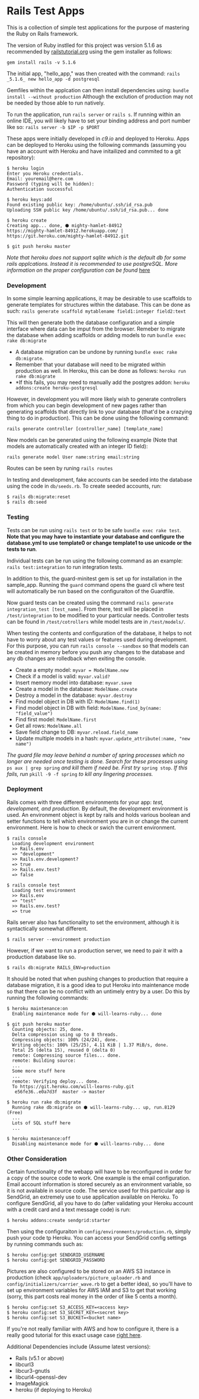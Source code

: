 Rails Test Apps
===============

This is a collection of simple test applications for the purpose of mastering
the Ruby on Rails framework.

The version of Ruby instlled for this project was version 5.1.6  as
recommended by [railstutorial.org](http://version.railstutorial.org/) using
the gem installer as follows:

`gem install rails -v 5.1.6`

The initial app, "hello_app," was then created with the command:
`rails _5.1.6_ new hello_app -d postgresql`

Gemfiles within the applcation can then install dependencies using:
`bundle install --without production`
Although the exclution of production may not be needed by those able to run
natively.

To run the application, run `rails server` or `rails s`.  If running within
an online IDE, you will likely have to set your binding address and
port number like so:
`rails server -b $IP -p $PORT`

These apps were initially developed in *c9.io* and deployed to Heroku.
Apps can be deployed to Heroku using the following commands (assuming
you have an account with Heroku and have initailized and commited to a
git repository):

```
$ heroku login
Enter you Heroku credentials.
Email: youremail@here.com
Password (typing will be hidden):
Authentication successful

$ heroku keys:add
Found existing public key: /home/ubuntu/.ssh/id_rsa.pub
Uploading SSH public key /home/ubuntu/.ssh/id_rsa.pub... done

$ heroku create
Creating app... done, ⬢ mighty-hamlet-84912
https://mighty-hamlet-84912.herokuapp.com/ | https://git.heroku.com/mighty-hamlet-84912.git

$ git push heroku master
```
*Note that heroku does not support sqlite which is the default db for some*
*rails applcations. Instead it is recommended to use postgreSQL.  More*
*information on the proper configuration can be found* 
[here](https://devcenter.heroku.com/articles/sqlite3)

### Development

In some simple learning applications, it may be desirable to use scaffolds to
generate templates for structures within the database. This can be done as such:
`rails generate scaffold mytablename field1:integer field2:text`

This will then generate both the database configuration and a simple interface
where data can be imput from the browser. Remeber to migrate the database
when adding scaffolds or adding models to run  `bundle exec rake db:migrate`

* A database migration can be undone by running `bundle exec rake db:migrate`.
* Remember that your database will need to be migrated within production as well.
In Heroku, this can be done as follows: `heroku run rake db:migrate`
* *If this fails, you may need to manually add the postgres addon:
`heroku addons:create heroku-postgresql`

However, in development you will more likely wish to generate controllers from 
which you can begin development of new pages rather than generating scaffolds 
that directly link to your database (that'd be a crazying thing to do in 
production). This can be done using the following command:

`rails generate controller [controller_name] [template_name]`

New models can be generated using the following example (Note that models
are automatically created with an integer ID field):

`rails generate model User name:string email:string`

Routes can be seen by runing `rails routes`

In testing and development, fake accounts can be seeded into the database
using the code in `db/seeds.rb`.  To create seeded accounts, run:

```
$ rails db:migrate:reset
$ rails db:seed
```

### Testing

Tests can be run using `rails test` or to be safe `bundle exec rake test`.  
**Note that you may have to instantiate your database and configure the 
database.yml to use template0 or change template1 to use unicode or the tests 
to run**.

Individual tests can be run using the following command as an example:
`rails test:integration` to run integration tests.

In addition to this, the guard-minitest gem is set up for installation in the
sample_app. Running the `guard` command opens the guard cli where test will
automatically be run based on the configuraiton of the Guardfile.

Now guard tests can be created using the command 
`rails generate integration_test [test_name]`.  From there, test will be placed
in `/test/integration` to be modified to your particular needs. Controller tests
can be found in `/test/cotrollers` while model tests are in `/test/models/`.

When testing the contents and configuration of the database, it helps to not
have to worry about any test values or features used during development. For
this purpose, you can run `rails console --sandbox` so that models can be
created in memory before you push any changes to the database and any db changes
are rolledback when exiting the console.

  * Create a empty model: `myvar = ModelName.new`
  * Check if a model is valid: `myvar.valid?`
  * Insert memory model into database: `myvar.save`
  * Create a model in the database: `ModelName.create`
  * Destroy a model in the database: `myvar.destroy`
  * Find model object in DB with ID: `ModelName.find(1)`
  * Find model object in DB with field: `ModelName.find_by(name: "field_value")`
  * Find first model: `ModelName.first`
  * Get all rows: `ModelName.all`
  * Save field change to DB: `myvar.reload.field_name`
  * Update multiple models in a hash: `myvar.update_attribute(:name, "new name")`

*The guard file may leave behind a number of spring processes which no longer*
*are needed once testing is done.  Search for these processes using*
`ps aux | grep spring` *and kill them if need be. First try* `spring stop`.
*If this fails, run* `pkill -9 -f spring` *to kill any lingering processes.*

### Deployment

Rails comes with three different environments for your app: *test, development,*
*and production*. By default, the development environment is used.
An environment object is kept by rails and holds various boolean and setter
functions to tell which environment you are in or change the current
environment. Here is how to check or swich the current environment.

```
$ rails console
  Loading development environment
  >> Rails.env
  => "development"
  >> Rails.env.development?
  => true
  >> Rails.env.test?
  => false
  
$ rails console test
  Loading test environment
  >> Rails.env
  => "test"
  >> Rails.env.test?
  => true
```

Rails server also has functionality to set the environment, although it is
syntactically somewhat different.

`$ rails server --environment production`

However, if we want to run a production server, we need to pair it with a
production database like so.

`$ rails db:migrate RAILS_ENV=production`

It should be noted that when pushing changes to production that require a
database migration, it is a good idea to put Heroku into maintenance mode so
that there can be no conflict with an untimely entry by a user.  Do this by
running the following commands:

```
$ heroku maintenance:on
  Enabling maintenance mode for ⬢ will-learns-ruby... done
  
$ git push heroku master
  Counting objects: 25, done.
  Delta compression using up to 8 threads.
  Compressing objects: 100% (24/24), done.
  Writing objects: 100% (25/25), 4.11 KiB | 1.37 MiB/s, done.
  Total 25 (delta 15), reused 0 (delta 0)
  remote: Compressing source files... done.
  remote: Building source:
  ...
  Some more stuff here
  ...
  remote: Verifying deploy... done.
  To https://git.heroku.com/will-learns-ruby.git
   e56fe36..e0a7d3f  master -> master

$ heroku run rake db:migrate
  Running rake db:migrate on ⬢ will-learns-ruby... up, run.8129 (Free)
  ...
  Lots of SQL stuff here
  ...
  
$ heroku maintenance:off
  Disabling maintenance mode for ⬢ will-learns-ruby... done
```

### Other Consideration

Certain functionality of the webapp will have to be reconfigured in order for
a copy of the source code to work.  One example is the email configuration.  
Email account information is stored securely as an environment variable, so it
is not available in source code.  The service used for this particular app is
SendGrid, an extremely use to use application available on Heroku. To configure
SendGrid, all you have to do (after validating your Heroku account with a 
credit card and a text message code) is run:

`$ heroku addons:create sendgrid:starter`

Then using the configuraiton in `config/environments/production.rb`, simply
push your code tp Heroku.  You can access your SendGrid config settings by
running commands such as:

```
$ heroku config:get SENDGRID_USERNAME
$ heroku config:get SENDGRID_PASSWORD
```

Pictures are also configured to be stored on an AWS S3 instance in production
(check `app/uploaders/picture_uploader.rb` and
`config/initializers/carrier_wave.rb` to get a better idea), so you'll have to
set up environment variables for AWS IAM and S3 to get that working (sorry,
this part costs real money in the order of like 5 cents a month).

```
$ heroku config:set S3_ACCESS_KEY=<access key>
$ heroku config:set S3_SECRET_KEY=<secret key>
$ heroku config:set S3_BUCKET=<bucket name>
```

If you're not really familiar with AWS and how to configure it, there is a
really good tutorial for this exact usage case
[right here](https://www.youtube.com/watch?v=afByHGIWKYQ).

Additional Dependencies include (Assume latest versions):
* Rails (v5.1 or above)
* libcurl3
* libcur3-gnutls
* libcurl4-openssl-dev
* ImageMagick
* heroku (if deploying to Heroku)